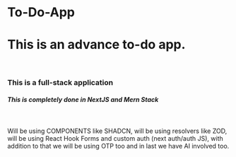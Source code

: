 
# To-Do-App
<h1>This is an advance to-do app.</h1><br>
<h3>This is a full-stack application</h3>
<h5>This is completely done in NextJS and Mern Stack</h5><br>
<p>Will be using COMPONENTS like SHADCN, will be using resolvers like ZOD, will be using React Hook Forms and custom auth (next auth/auth JS), with addition to that we will be using OTP too and in last we have AI involved too.</p>
 


